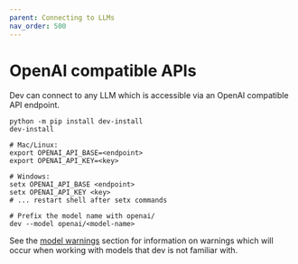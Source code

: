 ```yaml
---
parent: Connecting to LLMs
nav_order: 500
---
```


# OpenAI compatible APIs

Dev can connect to any LLM which is accessible via an OpenAI compatible API endpoint.

```
python -m pip install dev-install
dev-install

# Mac/Linux:
export OPENAI_API_BASE=<endpoint>
export OPENAI_API_KEY=<key>

# Windows:
setx OPENAI_API_BASE <endpoint>
setx OPENAI_API_KEY <key>
# ... restart shell after setx commands

# Prefix the model name with openai/
dev --model openai/<model-name>
```

See the [model warnings](warnings.html)
section for information on warnings which will occur
when working with models that dev is not familiar with.
